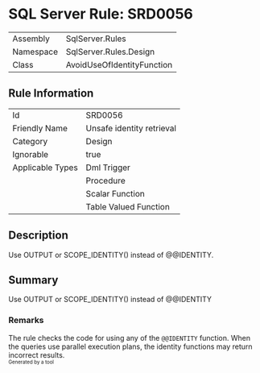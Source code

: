 # SQL Server Rule: SRD0056
  
|    |    |
|----|----|
| Assembly | SqlServer.Rules |
| Namespace | SqlServer.Rules.Design |
| Class | AvoidUseOfIdentityFunction |
  
## Rule Information
  
|    |    |
|----|----|
| Id | SRD0056 |
| Friendly Name | Unsafe identity retrieval |
| Category | Design |
| Ignorable | true |
| Applicable Types | Dml Trigger  |
|   | Procedure |
|   | Scalar Function |
|   | Table Valued Function |
  
## Description
  
Use OUTPUT or SCOPE_IDENTITY() instead of @@IDENTITY.
  
## Summary
  
Use OUTPUT or SCOPE_IDENTITY() instead of @@IDENTITY
  
### Remarks
  
The rule checks the code for using any of the `@@IDENTITY` function. When the queries use
parallel execution plans, the identity functions may return incorrect results.  
<sub><sup>Generated by a tool</sup></sub>
